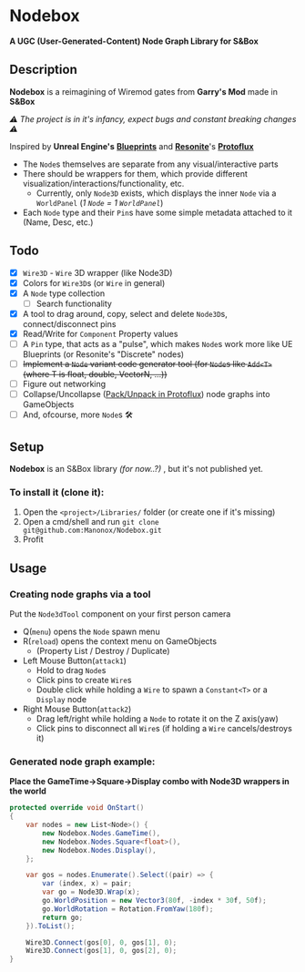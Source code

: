 # Nodebox
**A UGC (User-Generated-Content) Node Graph Library for S&Box**
## Description
**Nodebox** is a reimagining of Wiremod gates from **Garry's Mod** made in **S&Box**

*⚠️ The project is in it's infancy, expect bugs and constant breaking changes ⚠️*

Inspired by **Unreal Engine's** [**Blueprints**](https://dev.epicgames.com/documentation/en-us/unreal-engine/blueprints-visual-scripting-in-unreal-engine) and [**Resonite**](https://store.steampowered.com/app/2519830/Resonite/)'s [**Protoflux**](https://wiki.resonite.com/ProtoFlux)

- The `Node`s themselves are separate from any visual/interactive parts
- There should be wrappers for them, which provide different visualization/interactions/functionality, etc.
    - Currently, only `Node3D` exists, which displays the inner `Node` via a `WorldPanel` (*1 `Node` = 1 `WorldPanel`*)
- Each `Node` type and their `Pin`s have some simple metadata attached to it (Name, Desc, etc.)

## Todo
- [x] `Wire3D` - `Wire` 3D wrapper (like Node3D)
- [x] Colors for `Wire3D`s (or `Wire` in general)
- [x] A `Node` type collection
  - [ ] Search functionality
- [x] A tool to drag around, copy, select and delete `Node3D`s, connect/disconnect pins
- [x] Read/Write for `Component` Property values
- [ ] A `Pin` type, that acts as a "pulse", which makes `Node`s work more like UE Blueprints (or Resonite's "Discrete" nodes)
- [ ] ~~Implement a `Node` variant code generator tool (for `Node`s like `Add<T>` (where T is float, double, VectorN, ...))~~
- [ ] Figure out networking
- [ ] Collapse/Uncollapse ([Pack/Unpack in Protoflux](https://wiki.resonite.com/ProtoFlux_Tool#Packing_ProtoFlux_nodes)) node graphs into GameObjects
- [ ] And, ofcourse, more `Node`s 🛠️

## Setup
**Nodebox** is an S&Box library *(for now..?)* , but it's not published yet.
### To install it (clone it):
1. Open the `<project>/Libraries/` folder (or create one if it's missing)
2. Open a cmd/shell and run `git clone git@github.com:Manonox/Nodebox.git`
3. Profit

## Usage
### Creating node graphs via a tool
Put the `Node3dTool` component on your first person camera
- Q(`menu`) opens the `Node` spawn menu
- R(`reload`) opens the context menu on GameObjects
  - (Property List / Destroy / Duplicate)
- Left Mouse Button(`attack1`)
  - Hold to drag `Node`s
  - Click pins to create `Wire`s
  - Double click while holding a `Wire` to spawn a `Constant<T>` or a `Display` node
- Right Mouse Button(`attack2`)
  - Drag left/right while holding a `Node` to rotate it on the Z axis(yaw)
  - Click pins to disconnect all `Wire`s (if holding a `Wire` cancels/destroys it)

### Generated node graph example:
**Place the GameTime->Square->Display combo with Node3D wrappers in the world**
```cs
protected override void OnStart()
{
    var nodes = new List<Node>() {
        new Nodebox.Nodes.GameTime(),
        new Nodebox.Nodes.Square<float>(),
        new Nodebox.Nodes.Display(),
    };

    var gos = nodes.Enumerate().Select((pair) => {
        var (index, x) = pair;
        var go = Node3D.Wrap(x);
        go.WorldPosition = new Vector3(80f, -index * 30f, 50f);
        go.WorldRotation = Rotation.FromYaw(180f);
        return go;
    }).ToList();

    Wire3D.Connect(gos[0], 0, gos[1], 0);
    Wire3D.Connect(gos[1], 0, gos[2], 0);
}
```
